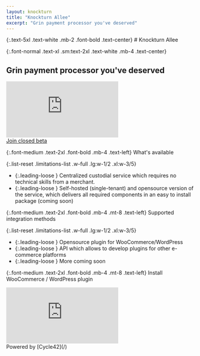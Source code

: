 ```yaml
---
layout: knockturn
title: "Knockturn Allee"
excerpt: "Grin payment processor you've deserved"
---
```


<section class="bg-total-black">
<div class="flex justify-center flex-col lg:justify-between container mx-auto pl-8 pr-8 xl:pl-24 xl:pr-24 pt-10 sm:pt-20">
<div markdown="1">
{:.text-5xl .text-white .mb-2 .font-bold .text-center}
# Knockturn Allee

{:.font-normal .text-xl .sm:text-2xl .text-white .mb-4  .text-center}
## Grin payment processor you've deserved

</div>
<div class='embed-container mb-8 xl:-mt-8 xl:mx-16 xl:mb-0'><iframe src='https://player.vimeo.com/video/322912245' frameborder='0' webkitAllowFullScreen mozallowfullscreen allowFullScreen></iframe></div>

<div class="text-center mb-8">
<a href="mailto:knockturn@cycle42.com?subject=Join closed beta" class="bg-pink-600 hover:bg-pink-700 text-white py-3 px-4 rounded font-medium no-underline">Join closed beta</a>
</div>
</div>
</section>

<section markdown="1" class="text-sm md:text-base px-4 sm:px-8 lg:pl-24 pt-8 pb-8 container mx-auto">

{:.font-medium .text-2xl .font-bold .mb-4 .text-left}
What's available

{:.list-reset .limitations-list .w-full .lg:w-1/2 .xl:w-3/5}
* {:.leading-loose } Centralized custodial service which requires no technical skills from a merchant.
* {:.leading-loose } Self-hosted (single-tenant) and opensource version of the service, which delivers all required components in an easy to install package (coming soon)


{:.font-medium .text-2xl .font-bold .mb-4 .mt-8 .text-left}
Supported integration methods

{:.list-reset .limitations-list .w-full .lg:w-1/2 .xl:w-3/5}
* {:.leading-loose } Opensource plugin for WooCommerce/WordPress
* {:.leading-loose } API which allows to develop plugins for other e-commerce platforms
* {:.leading-loose } More coming soon

{:.font-medium .text-2xl .font-bold .mb-4 .mt-8 .text-left}
Install WooCommerce / WordPress plugin
<div class='embed-container'><iframe src='https://player.vimeo.com/video/322907413' frameborder='0' webkitAllowFullScreen mozallowfullscreen allowFullScreen></iframe></div>

</section>
<section class="flex flex-grow" ></section>
<footer markdown="1" class="text-center pt-4 pb-4 text-grey-darkest border-t border-grey sm:border-0">
Powered by [Cycle42](/)
</footer>
